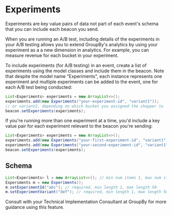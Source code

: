 # Experiments

Experiments are key value pairs of data not part of each event's schema that you can include each beacon you send.

When you are running an A/B test, including details of the experiments in your A/B testing allows you to extend GroupBy's analytics by using your experiment as a a new dimension in analytics. For example, you can measure revenue for each bucket in your experiment.

To include experiments (for A/B testing) in an event, create a list of experiments using the model classes and include them in the beacon. Note that despite the model name "Experiments", each instance represents one experiment and multiple experiments can be added to the event, one for each A/B test being conducted:

```java
List<Experiments> experiments = new ArrayList<>();
experiments.add(new Experiments("your-experiment-id", "variant1"));
// or variant2, depending on which bucket you assigned the shopper to
beacon.setExperiments(experiments);
```

If you're running more than one experiment at a time, you'd include a key value pair for each experiment relevant to the beacon you're sending:

```java
List<Experiments> experiments = new ArrayList<>();
experiments.add(new Experiments("your-first-experiment-id", "variant1"));
experiments.add(new Experiments("your-second-experiment-id", "variant1"));
beacon.setExperiments(experiments);
```

## Schema

```java
List<Experiments> l = new ArrayList<>(); // min num items 1, max num items 20
Experiments m = new Experiments();
m.setExperimentId("abc"); // required, min length 1, max length 50
m.setExperimentVariant("def"); // required, min length 1, max length 50
```

Consult with your Technical Implementation Consultant at GroupBy for more guidance using this feature.
